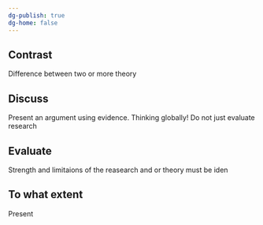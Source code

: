 ```yaml
---
dg-publish: true
dg-home: false
---
```

## Contrast
Difference between two or more theory

## Discuss
Present an argument using evidence. Thinking globally! Do not just evaluate research 

## Evaluate 
Strength and limitaions of the reasearch and or theory must be iden

## To what extent
Present 